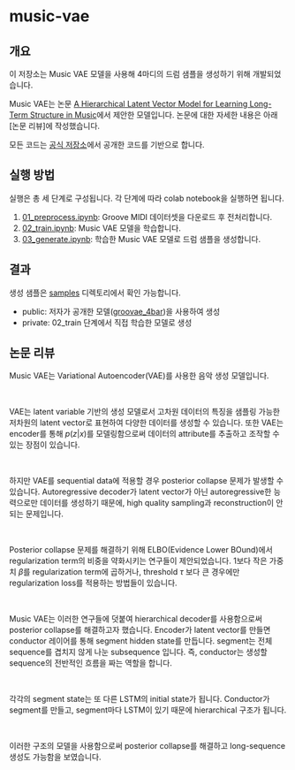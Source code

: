 # music-vae

## 개요
이 저장소는 Music VAE 모델을 사용해 4마디의 드럼 샘플을 생성하기 위해 개발되었습니다.

Music VAE는 논문 [A Hierarchical Latent Vector Model for Learning Long-Term Structure in Music](https://arxiv.org/abs/1803.05428)에서 제안한 모델입니다. 논문에 대한 자세한 내용은 아래 [논문 리뷰]에 작성했습니다.

모든 코드는 [공식 저장소](https://github.com/magenta/magenta/tree/main/magenta/models/music_vae)에서 공개한 코드를 기반으로 합니다.



## 실행 방법
실행은 총 세 단계로 구성됩니다. 각 단계에 따라 colab notebook을 실행하면 됩니다.

1. [01_preprocess.ipynb](01_preprocess.ipynb): Groove MIDI 데이터셋을 다운로드 후 전처리합니다.
2. [02_train.ipynb](02_train.ipynb): Music VAE 모델을 학습합니다.
3. [03_generate.ipynb](03_generate.ipynb): 학습한 Music VAE 모델로 드럼 샘플을 생성합니다.


## 결과
생성 샘플은 [samples](samples) 디렉토리에서 확인 가능합니다.
* public: 저자가 공개한 모델([groovae_4bar](https://storage.googleapis.com/magentadata/models/music_vae/checkpoints/groovae_4bar.tar))을 사용하여 생성
* private: 02_train 단계에서 직접 학습한 모델로 생성


## 논문 리뷰
Music VAE는 Variational Autoencoder(VAE)를 사용한 음악 생성 모델입니다. 

<br />

VAE는 latent variable 기반의 생성 모델로서 고차원 데이터의 특징을 샘플링 가능한 저차원의 latent vector로 표현하여 다양한 데이터를 생성할 수 있습니다. 또한 VAE는 encoder를 통해 $p(z|x)$를 모델링함으로써 데이터의 attribute를 추출하고 조작할 수 있는 장점이 있습니다.

<br />

하지만 VAE를 sequential data에 적용할 경우 posterior collapse 문제가 발생할 수 있습니다. Autoregressive decoder가 latent vector가 아닌 autoregressive한 능력으로만 데이터를 생성하기 때문에, high quality sampling과 reconstruction이 안되는 문제입니다.

<br />

Posterior collapse 문제를 해결하기 위해 ELBO(Evidence Lower BOund)에서 regularization term의 비중을 약화시키는 연구들이 제안되었습니다. 
1보다 작은 가중치 $\beta$를 regularization term에 곱하거나, threshold $\tau$ 보다 큰 경우에만 regularization loss를 적용하는 방법들이 있습니다.

<br />

Music VAE는 이러한 연구들에 덧붙여 hierarchical decoder를 사용함으로써 posterior collapse를 해결하고자 했습니다. Encoder가 latent vector를 만들면 conductor 레이어를 통해 segment hidden state를 만듭니다. segment는 전체 sequence를 겹치지 않게 나눈 subsequence 입니다. 즉, conductor는 생성할 sequence의 전반적인 흐름을 짜는 역할을 합니다.

<br />

각각의 segment state는 또 다른 LSTM의 initial state가 됩니다. Conductor가 segment를 만들고, segment마다 LSTM이 있기 때문에 hierarchical 구조가 됩니다.

<br />

이러한 구조의 모델을 사용함으로써 posterior collapse를 해결하고 long-sequence 생성도 가능함을 보였습니다.